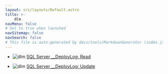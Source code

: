 ```yaml
---
layout: src/layouts/Default.astro
title: >-
    dlm
navMenu: false
# Set to true when launched
navSitemap: false
navSearch: false
# This file is auto-generated by docs/tools/MarkdownGenerator (index.js)
---
```


<ul>

<li>

![dlm](https://i.octopus.com/library/step-templates/dlm.png) [SQL Server __DeployLog: Read](/integrations/dlm/sql-server-deploylog-read)

</li>
        
<li>

![dlm](https://i.octopus.com/library/step-templates/dlm.png) [SQL Server __DeployLog: Update](/integrations/dlm/sql-server-deploylog-update)

</li>
        
</ul>
